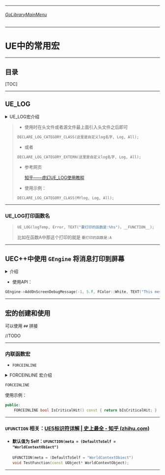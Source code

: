 ___________________________________________________________________________________________
###### [GoLibraryMainMenu](../_LibraryMainMenu_.md)
___________________________________________________________________________________________
# UE中的常用宏
___________________________________________________________________________________________


## 目录

[TOC]

___________________________________________________________________________________________

## UE_LOG

<details>
<summary>UE_LOG宏介绍</summary>

> - 头文件片段的语法是DECLARE_LOG_CATEGORY_EXTERN(CategoryName, DefaultVerbosity, CompileTimeVerbosity). DefaultVerbosity 是在 ini 文件或命令行中未指定详细级别时使用的详细级别。不会记录任何比这更详细的内容。CompileTimeVerbosity 是要在代码中编译的最大详细程度。任何比这更详细的内容都不会被编译。  

------

</details>

> - 使用时在头文件或者源文件最上面引入头文件之后即可
>
> ```CPP
> DECLARE_LOG_CATEGORY_CLASS(这里是自定义log名字, Log, All);
> ```
>
> - 或者
>
> ```CPP
> DECLARE_LOG_CATEGORY_EXTERN(这里是自定义log名字, Log, All);
> ```
>
> - 参考网页
>
>   [知乎——虚幻UE_LOG使用教程](https://zhuanlan.zhihu.com/p/463724067)
>
> - 使用示例：
>
> ```cpp
> DECLARE_LOG_CATEGORY_CLASS(MYlog, Log, All);
> ```

------
### UE_LOG打印函数名
>```CPP
>UE_LOG(logTemp, Error, TEXT("要打印的函数是:%hs")，__FUNCTION__);
>```
>比如在函数A中那这个打印的就是 `要打印的函数是:A`
------

## UEC++中使用 `GEngine` 将消息打印到屏幕

<details>
<summary>介绍</summary>

> - 第一个参数是消息的键（key）。如果 key 设置为 -1，则每次执行这行代码时，都会在屏幕上添加一条新消息。例如，如果将这个添加到Tick()函数中，屏幕很快就会充斥着这些消息流。如果键是正整数（键的类型是 uint64），则每条新消息都会用与其键相同的整数替换前一条消息。例如，如果调用上述函数Tick()并将其键修改为 1，则游戏中的屏幕上只会看到一条消息，因为每个新调用都会简单地替换它。  
> - 第二个参数是显示消息的时长，以秒为单位，它是浮点类型。  
> - 第三个参数是一个FColor 类型的参数，用来确定文本颜色。最好使用在游戏世界背景下易于阅读的颜色。最简单的方法是使用预定义的颜色常量，例如FColor::White. 有关可用颜色常量的完整列表，请参阅[此官方文档页面](https://link.zhihu.com/?target=https%3A//docs.unrealengine.com/en-US/API/Runtime/Core/Math/FColor/index.html)的底部。  
> - 第四个参数是消息本身。请注意，整个字符串必须只占用一个参数，因此，有多个参数的情况下需要使用FString::Printf()：  
> - GEngine->AddOnScreenDebugMessage(-1, 5.f, FColor::Red, FString::Printf(TEXT("Some variable values: x = %f, y = %f"), x, y));  
> - AddOnScreenDebugMessage()还有两个可选参数。第五个参数是一个布尔值，用于确定新消息是出现在顶部（如果为真）还是底部（如果为假）。请注意，这仅适用于键值设置为 -1 的情况。第六个参数是确定文本比例的二维向量。如果打印到屏幕上的消息太小而难以阅读，或者它们太大并占用太多屏幕空间，这将非常有用。  
> - Visual Studio 可能会在 GEngine 下划线并声称它是未定义的。但是，你无需显式包含 Engine.h 或 EngineGlobals.h 即可在任何类中使用它。尽管有红色下划线，它应该可以编译并正常工作。
>
> 源码：![](./Image/CommonMacrosUE/1.png)

------

</details>

- 使用API：

```CPP
GEngine->AddOnScreenDebugMessage(-1, 5.f, FColor::White, TEXT("This message will appear on the screen!"));
```

------

## 宏的创建和使用

可以使用 `##` 拼接

//TODO

------

### 内联函数宏

- `FORCEINLINE`

<details>
<summary>FORCEINLINE 宏介绍</summary>


>`FORCEINLINE` 是一个宏，用于强制内联函数。这个宏通常在C++代码中使用，尤其是在性能关键的代码部分，如游戏开发中。
>
>### 作用
>
>1. **强制内联**：`FORCEINLINE` 通常用于提示编译器将函数体嵌入到调用该函数的代码中，而不是单独生成一个函数调用。这有助于减少函数调用的开销，提高性能，尤其是对于短小的函数或频繁调用的函数。
>2. **优化性能**：内联函数可以减少函数调用的开销（如栈操作和跳转），特别是对于频繁调用的简单函数。这有助于提高程序的执行速度。
>3. **编译器提示**：尽管`FORCEINLINE` 提示编译器进行内联，编译器可能会根据其他优化考虑忽略这个提示。`FORCEINLINE` 只是一个建议，并不是强制编译器必须内联该函数。
>
>### 示例
>
>```cpp
>#define FORCEINLINE __forceinline
>
>class MyClass {
>public:
>    FORCEINLINE int Add(int a, int b) {
>        return a + b;
>    }
>};
>```
>
>在这个例子中，`FORCEINLINE` 宏被定义为 `__forceinline`，这是MSVC编译器中的内联指令。这个宏的具体定义可能会依赖于不同的编译器。
>
>### 编译器依赖性
>
>- **MSVC**: 使用 `__forceinline`。
>- **GCC/Clang**: 通常会使用 `inline`，但实际内联决定由编译器做出。
>
>### 结论
>
>`FORCEINLINE` 是一种编译器优化提示，建议将函数内联以提高性能，但最终的决定仍由编译器根据具体情况做出。在编写性能敏感的代码时，使用 `FORCEINLINE` 可以帮助优化执行速度，但应该根据实际需求和编译器文档使用。

------

</details>

```CPP
FORCEINLINE
```

使用示例：

```cpp
public:
	FORCEINLINE bool IsCriticalHit() const { return bIsCriticalHit; }
```

------

### `UFUNCTION` 相关：[UE5标识符详解 | 史上最全 - 知乎 (zhihu.com)](https://zhuanlan.zhihu.com/p/717920216)

- #### **默认值为 Self**：`UFUNCTION(meta = (DefaultToSelf = "WorldContextObiect")`

  ```CPP
  UFUNCTION(meta = (DefaultToSelf = "WorldContextObiect")
  void TestFunction(const UObject* WorldContextObject);
  ```

  

------



















